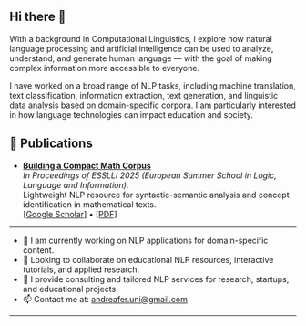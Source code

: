 ## Hi there 👋

With a background in Computational Linguistics, I explore how natural language processing and artificial intelligence can be used to analyze, understand, and generate human language — with the goal of making complex information more accessible to everyone.

I have worked on a broad range of NLP tasks, including machine translation, text classification, information extraction, text generation, and linguistic data analysis based on domain-specific corpora. I am particularly interested in how language technologies can impact education and society.

## 📝 Publications

- **[Building a Compact Math Corpus](https://naloma.github.io/2025/papers/paper-5.pdf)**  
  _In Proceedings of ESSLLI 2025 (European Summer School in Logic, Language and Information)._  
  Lightweight NLP resource for syntactic-semantic analysis and concept identification in mathematical texts.  
  [[Google Scholar]](https://scholar.google.com) • [[PDF]](https://naloma.github.io/2025/papers/paper-5.pdf)


---
- 🔭 I am currently working on NLP applications for domain-specific content.
- 👯 Looking to collaborate on educational NLP resources, interactive tutorials, and applied research.
- 💬 I provide consulting and tailored NLP services for research, startups, and educational projects.
- 📫 Contact me at: andreafer.uni@gmail.com
---
